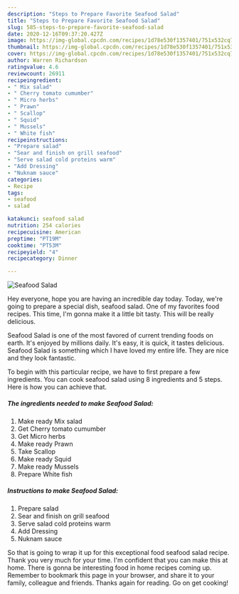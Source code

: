 ```yaml
---
description: "Steps to Prepare Favorite Seafood Salad"
title: "Steps to Prepare Favorite Seafood Salad"
slug: 585-steps-to-prepare-favorite-seafood-salad
date: 2020-12-16T09:37:20.427Z
image: https://img-global.cpcdn.com/recipes/1d78e530f1357401/751x532cq70/seafood-salad-recipe-main-photo.jpg
thumbnail: https://img-global.cpcdn.com/recipes/1d78e530f1357401/751x532cq70/seafood-salad-recipe-main-photo.jpg
cover: https://img-global.cpcdn.com/recipes/1d78e530f1357401/751x532cq70/seafood-salad-recipe-main-photo.jpg
author: Warren Richardson
ratingvalue: 4.6
reviewcount: 26911
recipeingredient:
- " Mix salad"
- " Cherry tomato cumumber"
- " Micro herbs"
- " Prawn"
- " Scallop"
- " Squid"
- " Mussels"
- " White fish"
recipeinstructions:
- "Prepare salad"
- "Sear and finish on grill seafood"
- "Serve salad cold proteins warm"
- "Add Dressing"
- "Nuknam sauce"
categories:
- Recipe
tags:
- seafood
- salad

katakunci: seafood salad 
nutrition: 254 calories
recipecuisine: American
preptime: "PT19M"
cooktime: "PT53M"
recipeyield: "4"
recipecategory: Dinner

---
```



![Seafood Salad](https://img-global.cpcdn.com/recipes/1d78e530f1357401/751x532cq70/seafood-salad-recipe-main-photo.jpg)

Hey everyone, hope you are having an incredible day today. Today, we're going to prepare a special dish, seafood salad. One of my favorites food recipes. This time, I'm gonna make it a little bit tasty. This will be really delicious.

Seafood Salad is one of the most favored of current trending foods on earth. It's enjoyed by millions daily. It's easy, it is quick, it tastes delicious. Seafood Salad is something which I have loved my entire life. They are nice and they look fantastic.




To begin with this particular recipe, we have to first prepare a few ingredients. You can cook seafood salad using 8 ingredients and 5 steps. Here is how you can achieve that.

<!--inarticleads1-->

##### The ingredients needed to make Seafood Salad:

1. Make ready  Mix salad
1. Get  Cherry tomato cumumber
1. Get  Micro herbs
1. Make ready  Prawn
1. Take  Scallop
1. Make ready  Squid
1. Make ready  Mussels
1. Prepare  White fish




<!--inarticleads2-->

##### Instructions to make Seafood Salad:

1. Prepare salad
1. Sear and finish on grill seafood
1. Serve salad cold proteins warm
1. Add Dressing
1. Nuknam sauce




So that is going to wrap it up for this exceptional food seafood salad recipe. Thank you very much for your time. I'm confident that you can make this at home. There is gonna be interesting food in home recipes coming up. Remember to bookmark this page in your browser, and share it to your family, colleague and friends. Thanks again for reading. Go on get cooking!

